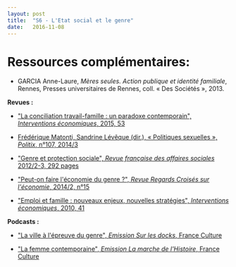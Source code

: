 ```yaml
---
layout: post
title:  "S6 - L'Etat social et le genre"
date:   2016-11-08
---
```

# Ressources complémentaires:

- GARCIA Anne-Laure, *Mères seules. Action publique et identité familiale*, Rennes, Presses universitaires de Rennes, coll. « Des Sociétés », 2013.

**Revues :**

- ["La conciliation travail-famille : un paradoxe contemporain", *Interventions économiques*, 2015, 53](https://interventionseconomiques.revues.org/2517)

- [ Frédérique Matonti, Sandrine Lévêque (dir.), « Politiques sexuelles », *Politix*, n°107, 2014/3](http://www.cairn.info/revue-politix-2014-3.htm)

- ["Genre et protection sociale", *Revue française des affaires sociales* 2012/2-3, 292 pages](https://www.cairn.info/revue-francaise-des-affaires-sociales-2012-2.htm)

- ["Peut-on faire l'économie du genre ?", *Revue Regards Croisés sur l'économie*, 2014/2, n°15](http://www.cairn.info/revue-regards-croises-sur-l-economie-2014-2.htm)

- ["Emploi et famille : nouveaux enjeux, nouvelles stratégies", *Interventions économiques*, 2010, 41](https://interventionseconomiques.revues.org/395)


**Podcasts :**

- ["La ville à l'épreuve du genre", *Emission Sur les docks*, France Culture](https://www.franceculture.fr/emissions/sur-les-docks/la-ville-lepreuve-du-genre)

- ["La femme contemporaine", *Emission La marche de l'Histoire*, France Culture](http://www.franceinter.fr/emission-la-marche-de-l-histoire-la-femme-contemporaine-0)

